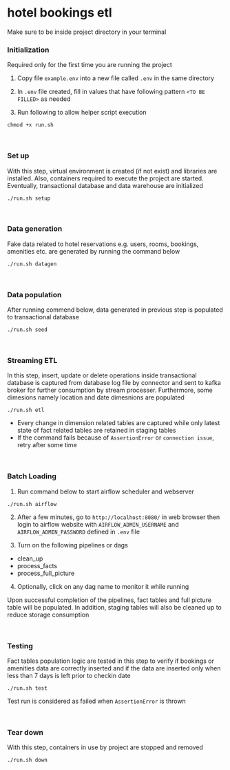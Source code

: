 # hotel bookings etl

Make sure to be inside project directory in your terminal

### Initialization

Required only for the first time you are running the project

1. Copy file `example.env` into a new file called `.env` in the same directory
   
2. In `.env` file created, fill in values that have following pattern `<TO BE FILLED>` as needed 

3. Run following to allow helper script execution

```
chmod +x run.sh
```
<br />

### Set up

With this step, virtual environment is created (if not exist) and libraries are installed. Also, containers required to execute the project are started. Eventually, transactional database and data warehouse are initialized

```
./run.sh setup
```
<br />

### Data generation

Fake data related to hotel reservations e.g. users, rooms, bookings, amenities etc. are generated by running the command below

```
./run.sh datagen
```
<br />

### Data population

After running commend below, data generated in previous step is populated to transactional database

```
./run.sh seed
```
<br />

### Streaming ETL

In this step, insert, update or delete operations inside transactional database is captured from database log file by connector and sent to kafka broker for further consumption by stream processer. Furthermore, some dimesions namely location and date dimesnions are populated

```
./run.sh etl
```


- Every change in dimension related tables are captured while only latest state of fact related tables are retained in staging tables
- If the command fails because of `AssertionError` or `connection issue`, retry after some time
<br />

### Batch Loading

1. Run command below to start airflow scheduler and webserver
```
./run.sh airflow
```

2. After a few minutes, go to `http://localhost:8080/` in web browser then login to airflow website with `AIRFLOW_ADMIN_USERNAME` and `AIRFLOW_ADMIN_PASSWORD` defined in `.env` file
   
3. Turn on the following pipelines or dags
- clean_up
- process_facts
- process_full_picture

4. Optionally, click on any dag name to monitor it while running

Upon successful completion of the pipelines, fact tables and full picture table will be populated. In addition, staging tables will also be cleaned up to reduce storage consumption

<br />

### Testing

Fact tables population logic are tested in this step to verify if bookings or amenities data are correctly inserted and if the data are inserted only when less than 7 days is left prior to checkin date

```
./run.sh test
```

Test run is considered as failed when  `AssertionError` is thrown

<br />

### Tear down

With this step, containers in use by project are stopped and removed

```
./run.sh down
```
